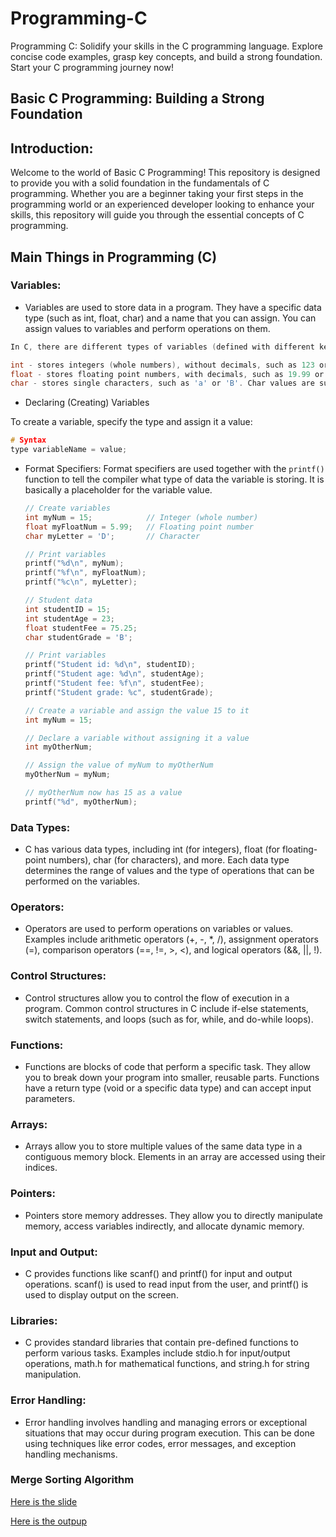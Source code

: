 # Programming-C

Programming C: Solidify your skills in the C programming language. Explore concise code examples, grasp key concepts, and build a strong foundation. Start your C programming journey now!

## Basic C Programming: Building a Strong Foundation

## Introduction:

Welcome to the world of Basic C Programming! This repository is designed to provide you with a solid foundation in the fundamentals of C programming. Whether you are a beginner taking your first steps in the programming world or an experienced developer looking to enhance your skills, this repository will guide you through the essential concepts of C programming.

## Main Things in Programming (C)

### Variables:

- Variables are used to store data in a program. They have a specific data type (such as int, float, char) and a name that you can assign. You can assign values to variables and perform operations on them.

```c
In C, there are different types of variables (defined with different keywords), for example:

int - stores integers (whole numbers), without decimals, such as 123 or -123
float - stores floating point numbers, with decimals, such as 19.99 or -19.99
char - stores single characters, such as 'a' or 'B'. Char values are surrounded by single quotes
```

- Declaring (Creating) Variables

To create a variable, specify the type and assign it a value:

```c
# Syntax
type variableName = value;
```

- Format Specifiers:
  Format specifiers are used together with the `printf()` function to tell the compiler what type of data the variable is storing. It is basically a placeholder for the variable value.

  ```c
  // Create variables
  int myNum = 15;            // Integer (whole number)
  float myFloatNum = 5.99;   // Floating point number
  char myLetter = 'D';       // Character

  // Print variables
  printf("%d\n", myNum);
  printf("%f\n", myFloatNum);
  printf("%c\n", myLetter);

  // Student data
  int studentID = 15;
  int studentAge = 23;
  float studentFee = 75.25;
  char studentGrade = 'B';

  // Print variables
  printf("Student id: %d\n", studentID);
  printf("Student age: %d\n", studentAge);
  printf("Student fee: %f\n", studentFee);
  printf("Student grade: %c", studentGrade);

  // Create a variable and assign the value 15 to it
  int myNum = 15;

  // Declare a variable without assigning it a value
  int myOtherNum;

  // Assign the value of myNum to myOtherNum
  myOtherNum = myNum;

  // myOtherNum now has 15 as a value
  printf("%d", myOtherNum);
  ```

### Data Types:

- C has various data types, including int (for integers), float (for floating-point numbers), char (for characters), and more. Each data type determines the range of values and the type of operations that can be performed on the variables.

### Operators:

- Operators are used to perform operations on variables or values. Examples include arithmetic operators (+, -, \*, /), assignment operators (=), comparison operators (==, !=, >, <), and logical operators (&&, ||, !).

### Control Structures:

- Control structures allow you to control the flow of execution in a program. Common control structures in C include if-else statements, switch statements, and loops (such as for, while, and do-while loops).

### Functions:

- Functions are blocks of code that perform a specific task. They allow you to break down your program into smaller, reusable parts. Functions have a return type (void or a specific data type) and can accept input parameters.

### Arrays:

- Arrays allow you to store multiple values of the same data type in a contiguous memory block. Elements in an array are accessed using their indices.

### Pointers:

- Pointers store memory addresses. They allow you to directly manipulate memory, access variables indirectly, and allocate dynamic memory.

### Input and Output:

- C provides functions like scanf() and printf() for input and output operations. scanf() is used to read input from the user, and printf() is used to display output on the screen.

### Libraries:

- C provides standard libraries that contain pre-defined functions to perform various tasks. Examples include stdio.h for input/output operations, math.h for mathematical functions, and string.h for string manipulation.

### Error Handling:

- Error handling involves handling and managing errors or exceptional situations that may occur during program execution. This can be done using techniques like error codes, error messages, and exception handling mechanisms.

### Merge Sorting Algorithm

[Here is the slide](https://docs.google.com/presentation/d/1ltxGrH-9tuXe_x7yK1HVdYjkCiEhUtDC1ec1AjpzFCQ/edit?usp=sharing)


[Here is the outpup](https://docs.google.com/presentation/d/1ltxGrH-9tuXe_x7yK1HVdYjkCiEhUtDC1ec1AjpzFCQ/edit?usp=sharing)

